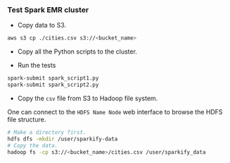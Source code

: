 ### Test Spark EMR cluster

- Copy data to S3.

```sh
aws s3 cp ./cities.csv s3://<bucket_name>
```

- Copy all the Python scripts to the cluster.

- Run the tests
```sh
spark-submit spark_script1.py
spark-submit spark_script2.py
```

- Copy the `csv` file from S3 to Hadoop file system.

One can connect to the `HDFS Name Node` web interface to browse the 
HDFS file structure.

```sh
# Make a directory first.
hdfs dfs -mkdir /user/sparkify-data
# Copy the data.
hadoop fs -cp s3://<bucket_name>/cities.csv /user/sparkify_data
```